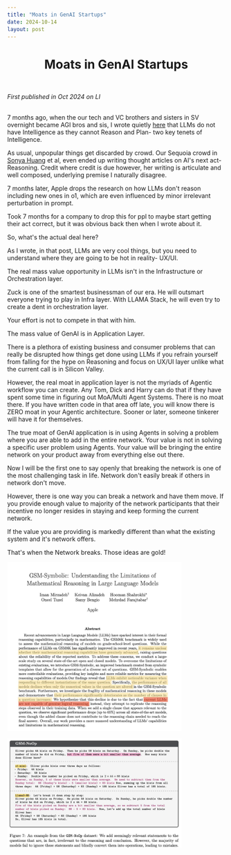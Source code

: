 ```yaml
---
title: "Moats in GenAI Startups"
date: 2024-10-14
layout: post
---
```


<div align="center">
  <h1><strong>Moats in GenAI Startups</strong></h1>
</div>

<br> <!-- Adds extra spacing -->

*First published in Oct 2024 on LI*<br><br>

7 months ago, when the our tech and VC brothers and sisters in SV overnight became AGI bros and sis, I wrote quietly [here](https://trmanish.github.io/2024/03/25/the-agi-myth.html) that LLMs do not have Intelligence as they cannot Reason and Plan- two key tenets of Intelligence. 

As usual, unpopular things get discarded by crowd. Our Sequoia crowd in [Sonya Huang](https://www.linkedin.com/in/sonyaruihuang/) et al, even ended up writing thought articles on AI's next act- Reasoning. Credit where credit is due however, her writing is articulate and well composed, underlying premise I naturally disagree. 

7 months later, Apple drops the research on how LLMs don't reason including new ones in o1, which are even influenced by minor irrelevant perturbation in prompt. 

Took 7 months for a company to drop this for ppl to maybe start getting their act correct, but it was obvious back then when I wrote about it.

So, what's the actual deal here? 

As I wrote, in that post, LLMs are very cool things, but you need to understand where they are going to be hot in reality- UX/UI. 

The real mass value opportunity in LLMs isn't in the Infrastructure or Orchestration layer. 

Zuck is one of the smartest businessman of our era. He will outsmart everyone trying to play in Infra layer. With LLAMA Stack, he will even try to create a dent in orchestration layer. 

Your effort is not to compete in that with him. 

The mass value of GenAI is in Application Layer. 

There is a plethora of existing business and consumer problems that can really be disrupted how things get done using LLMs if you refrain yourself from falling for the hype on Reasoning and focus on UX/UI layer unlike what the current call is in Silicon Valley.

However, the real moat in application layer is not the myriads of Agentic workflow you can create. Any Tom, Dick and Harry can do that if they have spent some time in figuring out MoA/Multi Agent Systems. There is no moat there. If you have written code in that area off late, you will know there is ZERO moat in your Agentic architecture. Sooner or later, someone tinkerer will have it for themselves.

The true moat of GenAI application is in using Agents in solving a problem where you are able to add in the entire network. Your value is not in solving a specific user problem using Agents. Your value will be bringing the entire network on your product away from everything else out there. 

Now I will be the first one to say openly that breaking the network is one of the most challenging task in life. Network don't easily break if others in network don't move. 

However, there is one way you can break a network and have them move. If you provide enough value to majority of the network participants that their incentive no longer resides in staying and keep forming the current network. 

If the value you are providing is markedly different than what the existing system and it's network offers. 

That's when the Network breaks. Those ideas are gold!

<img src="/assets/genai_moats/pdf1.jpg" width="80%" ><br>


<img src="/assets/genai_moats/pdf2.jpg" width="80%" ><br>
